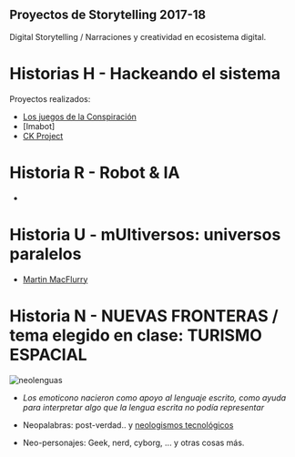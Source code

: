 ## Proyectos de Storytelling 2017-18

Digital Storytelling / Narraciones y creatividad en ecosistema digital.

# Historias H - Hackeando el sistema 


Proyectos realizados: 


- [Los juegos de la Conspiración](https://github.com/Yogutijara/storytelling/blob/master/L2H-Zoe.md) 
- [Imabot] 
- [CK Project](https://github.com/mariina611/storytelling/blob/master/)


# Historia R - Robot & IA 

- 


# Historia U - mUltiversos: universos paralelos

- [Martin MacFlurry](https://github.com/aicitel10/storytelling)


# Historia N - NUEVAS FRONTERAS / tema elegido en clase: TURISMO ESPACIAL    

![neolenguas](https://www.fairobserver.com/wp-content/uploads/2014/07/Cyberspace1.jpg)


- *Los emoticono nacieron como apoyo al lenguaje escrito, como ayuda para interpretar algo que la lengua escrita no podía representar*


- Neopalabras: post-verdad.. y [neologismos tecnológicos](https://jackmoreno.com/2014/10/23/100-ejemplos-de-neologismos/) 

- Neo-personajes: Geek, nerd, cyborg, ... y otras cosas más.

